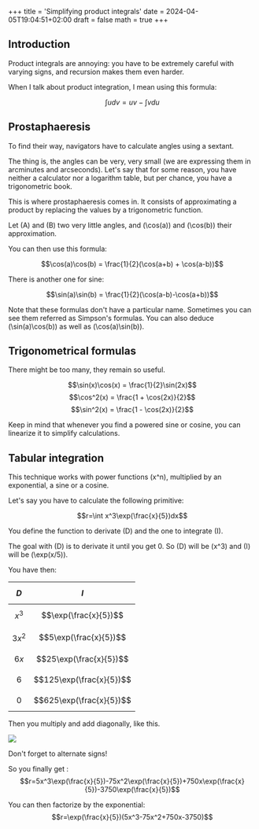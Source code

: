 +++
title = 'Simplifying product integrals'
date = 2024-04-05T19:04:51+02:00
draft = false
math = true
+++

## Introduction

Product integrals are annoying: you have to be extremely careful with varying signs, and recursion makes them even harder.

When I talk about product integration, I mean using this formula:

$$\int{udv}=uv-\int{vdu}$$

## Prostaphaeresis

To find their way, navigators have to calculate angles using a sextant. 

The thing is, the angles can be very, very small (we are expressing them in arcminutes and arcseconds). Let's say that for some reason, you have neither a calculator nor a logarithm table, but per chance, you have a trigonometric book.

This is where prostaphaeresis comes in. It consists of approximating a product by replacing the values by a trigonometric function.

Let \(A\) and \(B\) two very little angles, and \(\cos(a)\) and \(\cos(b)\) their approximation.

You can then use this formula:

$$\cos(a)\cos(b) = \frac{1}{2}(\cos(a+b) + \cos(a-b))$$

There is another one for sine:

$$\sin(a)\sin(b) = \frac{1}{2}(\cos(a-b)-\cos(a+b))$$

Note that these formulas don't have a particular name. Sometimes you can see them referred as Simpson's formulas.
You can also deduce \(\sin(a)\cos(b)\) as well as \(\cos(a)\sin(b)\).

## Trigonometrical formulas

There might be too many, they remain so useful.

$$\sin(x)\cos(x) = \frac{1}{2}\sin(2x)$$
$$\cos^2(x) = \frac{1 + \cos(2x)}{2}$$
$$\sin^2(x) = \frac{1 - \cos(2x)}{2}$$

Keep in mind that whenever you find a powered sine or cosine, you can linearize it to simplify calculations.

## Tabular integration

This technique works with power functions \(x^n\), multiplied by an exponential, a sine or a cosine.

Let's say you have to calculate the following primitive:

$$r=\int x^3\exp(\frac{x}{5})dx$$

You define the function to derivate \(D\) and the one to integrate \(I\).

The goal with \(D\) is to derivate it until you get 0. So \(D\) will be \(x^3\) and \(I\) will be \(\exp(x/5)\).

You have then:

| $$D$$ | $$I$$ |
| :-: | :-: |
| $$x^3$$ | $$\exp(\frac{x}{5})$$ |
| $$3x^2$$ | $$5\exp(\frac{x}{5})$$ |
| $$6x$$ | $$25\exp(\frac{x}{5})$$ |
| $$6$$ | $$125\exp(\frac{x}{5})$$ |
| $$0$$ | $$625\exp(\frac{x}{5})$$ |

Then you multiply and add diagonally, like this.

![](/images/product-integrals/tabular.png)

Don't forget to alternate signs!

So you finally get :
$$r=5x^3\exp(\frac{x}{5})-75x^2\exp(\frac{x}{5})+750x\exp(\frac{x}{5})-3750\exp(\frac{x}{5})$$

You can then factorize by the exponential:
$$r=\exp(\frac{x}{5})(5x^3-75x^2+750x-3750)$$
